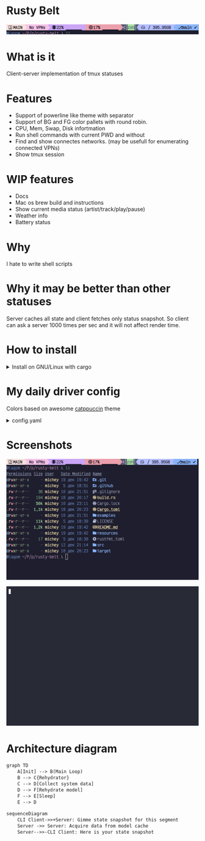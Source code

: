 # Rusty Belt
![rusty-belt](https://raw.githubusercontent.com/fido-node/rusty-belt/main/resources/only_bar.png)

# What is it
Client-server implementation of tmux statuses

# Features
 - Support of powerline like theme with separator
 - Support of BG and FG color pallets with round robin. 
 - CPU, Mem, Swap, Disk infortmation
 - Run shell commands with current PWD and without
 - Find and show connectes networks. (may be usefull for enumerating connected VPNs)
 - Show tmux session

# WIP features
 - Docs
 - Mac os brew build and instructions
 - Show current media status (artist/track/play/pause)
 - Weather info
 - Battery status

# Why
I hate to write shell scripts

# Why it  may be better than other statuses
Server caches all state and client fetches only status snapshot. So client can ask a server 1000 times per sec and it will not affect render time.

# How to install
<details>
  <summary>Install on GNU/Linux with cargo</summary>

```bash
cargo install rusty-belt
cd ~/.config/systemd/user/

touch rusty-belt.service # see example in resources/rusty-belt.service
systemctl daemon-reload --user
systemctl --user restart rusty-belt.service

mkdir ~/.config/rusty-belt
cd ~/.config/rusty-belt

touch config.yaml # see example in examples/config.yaml
touch log4rs.yaml # see example in examples/config.yaml
```

</details>

# My daily driver config

Colors based on awesome [catppuccin](https://github.com/catppuccin) theme

<details>
   <summary>config.yaml</summary>
 
```yaml
 ---
server:
  update_interval: 1
segments:
  - name: left
    bg_palet:
      - f5e0dc
      - f5c2e7
      - cba6f7
      - eba0ac
      - f9e2af
      - a6e3a1
      - 94e2d5
      - 89dceb
      - 89b4fa
      - b4befe
    fg_palet:
      - 11111b
      - 181825
      - 1e1e2e
    separator: 
    direction: ltr
    parts:
      - type: session_name
        template: " {{v}}"
      - type: vpn
        template: "{{#if v}}󰖂 {{#each v}}{{this}}{{#unless @last}}, {{/unless}}{{/each}}{{else}}No VPNs{{/if}}"
        names:
          - substring_matcher: "10.154.1."
            name: "prod"
          - substring_matcher: "10.154.154."
            name: "dev"
      - type: mem
        template: " {{v.used_percents}}% {{v.used_percents_graph}}"
      - type: cpu
        template: " {{v.consumption}}% {{v.consumption_graph}}"
  - name: right
    bg_palet:
      - f5e0dc
      - f5c2e7
      - cba6f7
      - eba0ac
      - f9e2af
      - a6e3a1
      - 94e2d5
      - 89dceb
      - 89b4fa
      - b4befe
    fg_palet:
      - 11111b
      - 181825
      - 1e1e2e
    separator: 
    direction: rtl
    parts:
      - type: disk
        dev: /dev/mapper/luks-7a504a5c-d5f0-4175-95b6-3a97c15a21ce
        template: "  {{v.mount_point}} {{v.available_space}}"
      - type: shell
        use_pwd: true
        cmd: gitmux -cfg ~/.config/tmux/gitmux.yaml
        template: "{{v.stdout}}"

```

</details>

# Screenshots
![rusty-belt](https://raw.githubusercontent.com/fido-node/rusty-belt/main/resources/full_screenshot.png)

![rusty-belt gif](https://raw.githubusercontent.com/fido-node/rusty-belt/main/resources/cast.gif)


# Architecture diagram
```mermaid
graph TD
    A[Init] --> B(Main Loop)
    B --> C{Rehydrator}
    C --> D[Collect system data]
    D --> F[Rehydrate model]
    F --> E[Sleep]
    E --> D
```

```mermaid
sequenceDiagram
    CLI Client->>+Server: Gimme state snapshot for this segment 
    Server ->> Server: Acquire data from model cache
    Server-->>-CLI Client: Here is your state snapshot
```
